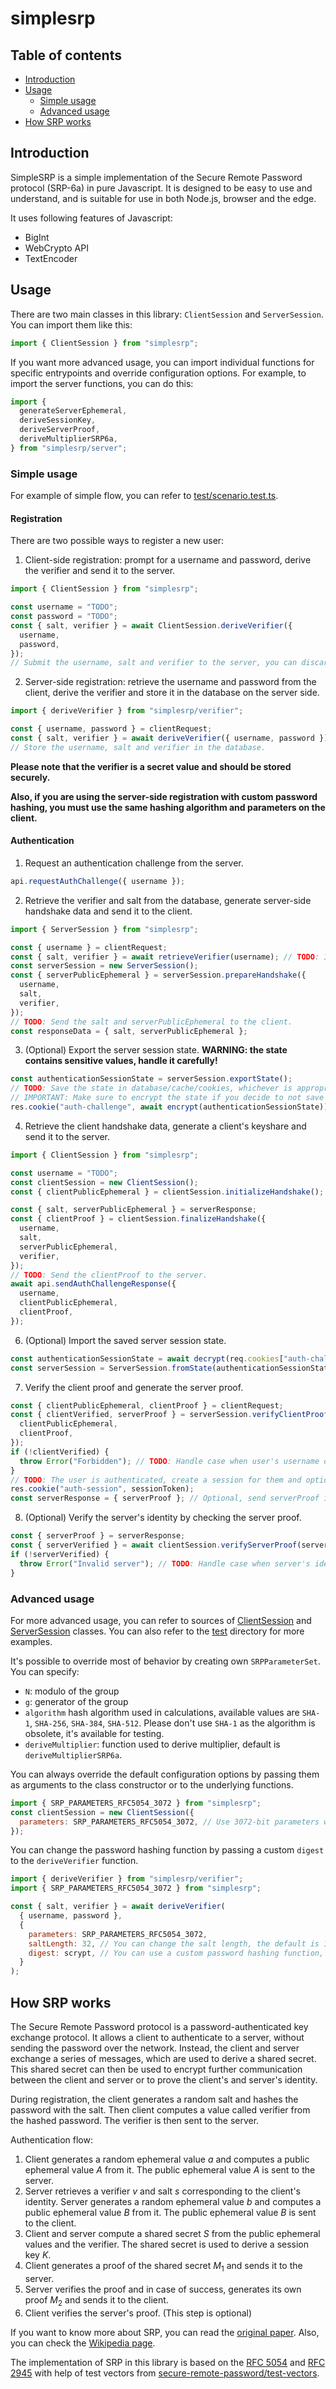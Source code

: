 # simplesrp

## Table of contents

- [Introduction](#introduction)
- [Usage](#usage)
  - [Simple usage](#simple-usage)
  - [Advanced usage](#advanced-usage)
- [How SRP works](#how-srp-works)

## Introduction

SimpleSRP is a simple implementation of the Secure Remote Password protocol (SRP-6a) in pure Javascript. It is designed to be easy to use and understand, and is suitable for use in both Node.js, browser and the edge.

It uses following features of Javascript:

- BigInt
- WebCrypto API
- TextEncoder

## Usage

There are two main classes in this library: `ClientSession` and `ServerSession`. You can import them like this:

```javascript
import { ClientSession } from "simplesrp";
```

If you want more advanced usage, you can import individual functions for specific entrypoints and override configuration options. For example, to import the server functions, you can do this:

```javascript
import {
  generateServerEphemeral,
  deriveSessionKey,
  deriveServerProof,
  deriveMultiplierSRP6a,
} from "simplesrp/server";
```

### Simple usage

For example of simple flow, you can refer to [test/scenario.test.ts](test/scenario.spec.ts).

#### Registration

There are two possible ways to register a new user:

1. Client-side registration: prompt for a username and password, derive the verifier and send it to the server.

```javascript
import { ClientSession } from "simplesrp";

const username = "TODO";
const password = "TODO";
const { salt, verifier } = await ClientSession.deriveVerifier({
  username,
  password,
});
// Submit the username, salt and verifier to the server, you can discard the password at this point.
```

2. Server-side registration: retrieve the username and password from the client, derive the verifier and store it in the database on the server side.

```javascript
import { deriveVerifier } from "simplesrp/verifier";

const { username, password } = clientRequest;
const { salt, verifier } = await deriveVerifier({ username, password });
// Store the username, salt and verifier in the database.
```

**Please note that the verifier is a secret value and should be stored securely.**

**Also, if you are using the server-side registration with custom password hashing, you must use the same hashing algorithm and parameters on the client.**

#### Authentication

1. Request an authentication challenge from the server.

```javascript
api.requestAuthChallenge({ username });
```

2. Retrieve the verifier and salt from the database, generate server-side handshake data and send it to the client.

```javascript
import { ServerSession } from "simplesrp";

const { username } = clientRequest;
const { salt, verifier } = await retrieveVerifier(username); // TODO: Implement `retrieveVerifier` function
const serverSession = new ServerSession();
const { serverPublicEphemeral } = serverSession.prepareHandshake({
  username,
  salt,
  verifier,
});
// TODO: Send the salt and serverPublicEphemeral to the client.
const responseData = { salt, serverPublicEphemeral };
```

3. (Optional) Export the server session state. **WARNING: the state contains sensitive values, handle it carefully!**

```javascript
const authenticationSessionState = serverSession.exportState();
// TODO: Save the state in database/cache/cookies, whichever is appropriate.
// IMPORTANT: Make sure to encrypt the state if you decide to not save it on the server.
res.cookie("auth-challenge", await encrypt(authenticationSessionState));
```

4. Retrieve the client handshake data, generate a client's keyshare and send it to the server.

```javascript
import { ClientSession } from "simplesrp";

const username = "TODO";
const clientSession = new ClientSession();
const { clientPublicEphemeral } = clientSession.initializeHandshake();

const { salt, serverPublicEphemeral } = serverResponse;
const { clientProof } = clientSession.finalizeHandshake({
  username,
  salt,
  serverPublicEphemeral,
  verifier,
});
// TODO: Send the clientProof to the server.
await api.sendAuthChallengeResponse({
  username,
  clientPublicEphemeral,
  clientProof,
});
```

6. (Optional) Import the saved server session state.

```javascript
const authenticationSessionState = await decrypt(req.cookies["auth-challenge"]);
const serverSession = ServerSession.fromState(authenticationSessionState);
```

7. Verify the client proof and generate the server proof.

```javascript
const { clientPublicEphemeral, clientProof } = clientRequest;
const { clientVerified, serverProof } = serverSession.verifyClientProof({
  clientPublicEphemeral,
  clientProof,
});
if (!clientVerified) {
  throw Error("Forbidden"); // TODO: Handle case when user's username or password is invalid
}
// TODO: The user is authenticated, create a session for them and optionally send the serverProof to the client.
res.cookie("auth-session", sessionToken);
const serverResponse = { serverProof }; // Optional, send serverProof if you want client to verify the server's identity.
```

8. (Optional) Verify the server's identity by checking the server proof.

```javascript
const { serverProof } = serverResponse;
const { serverVerified } = await clientSession.verifyServerProof(serverProof);
if (!serverVerified) {
  throw Error("Invalid server"); // TODO: Handle case when server's identity is invalid
}
```

### Advanced usage

For more advanced usage, you can refer to sources of [ClientSession](src/client.ts) and [ServerSession](src/server.ts) classes. You can also refer to the [test](test) directory for more examples.

It's possible to override most of behavior by creating own `SRPParameterSet`. You can specify:

- `N`: modulo of the group
- `g`: generator of the group
- `algorithm` hash algorithm used in calculations, available values are `SHA-1`, `SHA-256`, `SHA-384`, `SHA-512`. Please don't use `SHA-1` as the algorithm is obsolete, it's available for testing.
- `deriveMultiplier`: function used to derive multiplier, default is `deriveMultiplierSRP6a`.

You can always override the default configuration options by passing them as arguments to the class constructor or to the underlying functions.

```javascript
import { SRP_PARAMETERS_RFC5054_3072 } from "simplesrp";
const clientSession = new ClientSession({
  parameters: SRP_PARAMETERS_RFC5054_3072, // Use 3072-bit parameters with SHA-384 instead of the default 2048-bit parameters with SHA-256.
});
```

You can change the password hashing function by passing a custom `digest` to the `deriveVerifier` function.

```javascript
import { deriveVerifier } from "simplesrp/verifier";
import { SRP_PARAMETERS_RFC5054_3072 } from "simplesrp";

const { salt, verifier } = await deriveVerifier(
  { username, password },
  {
    parameters: SRP_PARAMETERS_RFC5054_3072,
    saltLength: 32, // You can change the salt length, the default is 16 bytes.
    digest: scrypt, // You can use a custom password hashing function, the default is pbkdf2-sha256 with 600000 iterations.
  }
);
```

## How SRP works

The Secure Remote Password protocol is a password-authenticated key exchange protocol. It allows a client to authenticate to a server, without sending the password over the network. Instead, the client and server exchange a series of messages, which are used to derive a shared secret. This shared secret can then be used to encrypt further communication between the client and server or to prove the client's and server's identity.

During registration, the client generates a random salt and hashes the password with the salt. Then client computes a value called verifier from the hashed password. The verifier is then sent to the server.

Authentication flow:

1. Client generates a random ephemeral value $a$ and computes a public ephemeral value $A$ from it. The public ephemeral value $A$ is sent to the server.
2. Server retrieves a verifier $v$ and salt $s$ corresponding to the client's identity. Server generates a random ephemeral value $b$ and computes a public ephemeral value $B$ from it. The public ephemeral value $B$ is sent to the client.
3. Client and server compute a shared secret $S$ from the public ephemeral values and the verifier. The shared secret is used to derive a session key $K$.
4. Client generates a proof of the shared secret $M_1$ and sends it to the server.
5. Server verifies the proof and in case of success, generates its own proof $M_2$ and sends it to the client.
6. Client verifies the server's proof. (This step is optional)

If you want to know more about SRP, you can read the [original paper](http://srp.stanford.edu/). Also, you can check the [Wikipedia page](https://en.wikipedia.org/wiki/Secure_Remote_Password_protocol).

The implementation of SRP in this library is based on the [RFC 5054](https://datatracker.ietf.org/doc/html/rfc5054) and [RFC 2945](https://datatracker.ietf.org/doc/html/rfc2945) with help of test vectors from [secure-remote-password/test-vectors](https://github.com/secure-remote-password/test-vectors).
